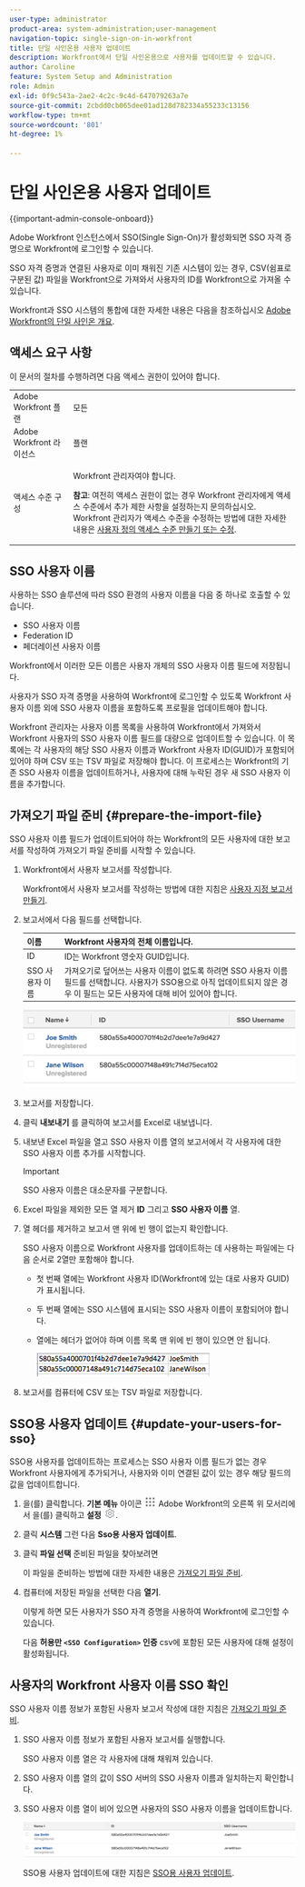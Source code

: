 ```yaml
---
user-type: administrator
product-area: system-administration;user-management
navigation-topic: single-sign-on-in-workfront
title: 단일 사인온용 사용자 업데이트
description: Workfront에서 단일 사인온용으로 사용자를 업데이트할 수 있습니다.
author: Caroline
feature: System Setup and Administration
role: Admin
exl-id: 0f9c543a-2ae2-4c2c-9c4d-647079263a7e
source-git-commit: 2cbdd0cb065dee01ad128d782334a55233c13156
workflow-type: tm+mt
source-wordcount: '801'
ht-degree: 1%

---
```


# 단일 사인온용 사용자 업데이트

{{important-admin-console-onboard}}

Adobe Workfront 인스턴스에서 SSO(Single Sign-On)가 활성화되면 SSO 자격 증명으로 Workfront에 로그인할 수 있습니다.

SSO 자격 증명과 연결된 사용자로 이미 채워진 기존 시스템이 있는 경우, CSV(쉼표로 구분된 값) 파일을 Workfront으로 가져와서 사용자의 ID를 Workfront으로 가져올 수 있습니다.

Workfront과 SSO 시스템의 통합에 대한 자세한 내용은 다음을 참조하십시오 [Adobe Workfront의 단일 사인온 개요](../../../administration-and-setup/add-users/single-sign-on/sso-in-workfront.md).


## 액세스 요구 사항

이 문서의 절차를 수행하려면 다음 액세스 권한이 있어야 합니다.

<table style="table-layout:auto"> 
 <col> 
 <col> 
 <tbody> 
  <tr> 
   <td role="rowheader">Adobe Workfront 플랜</td> 
   <td>모든</td> 
  </tr> 
  <tr> 
   <td role="rowheader">Adobe Workfront 라이선스</td> 
   <td>플랜</td> 
  </tr> 
  <tr> 
   <td role="rowheader">액세스 수준 구성</td> 
   <td> <p>Workfront 관리자여야 합니다.</p> <p><b>참고</b>: 여전히 액세스 권한이 없는 경우 Workfront 관리자에게 액세스 수준에서 추가 제한 사항을 설정하는지 문의하십시오. Workfront 관리자가 액세스 수준을 수정하는 방법에 대한 자세한 내용은 <a href="../../../administration-and-setup/add-users/configure-and-grant-access/create-modify-access-levels.md" class="MCXref xref">사용자 정의 액세스 수준 만들기 또는 수정</a>.</p> </td> 
  </tr> 
 </tbody> 
</table>

## SSO 사용자 이름

사용하는 SSO 솔루션에 따라 SSO 환경의 사용자 이름을 다음 중 하나로 호출할 수 있습니다.

* SSO 사용자 이름
* Federation ID
* 페더레이션 사용자 이름

Workfront에서 이러한 모든 이름은 사용자 개체의 SSO 사용자 이름 필드에 저장됩니다.

사용자가 SSO 자격 증명을 사용하여 Workfront에 로그인할 수 있도록 Workfront 사용자 이름 외에 SSO 사용자 이름을 포함하도록 프로필을 업데이트해야 합니다.

Workfront 관리자는 사용자 이름 목록을 사용하여 Workfront에서 가져와서 Workfront 사용자의 SSO 사용자 이름 필드를 대량으로 업데이트할 수 있습니다. 이 목록에는 각 사용자의 해당 SSO 사용자 이름과 Workfront 사용자 ID(GUID)가 포함되어 있어야 하며 CSV 또는 TSV 파일로 저장해야 합니다. 이 프로세스는 Workfront의 기존 SSO 사용자 이름을 업데이트하거나, 사용자에 대해 누락된 경우 새 SSO 사용자 이름을 추가합니다.

## 가져오기 파일 준비 {#prepare-the-import-file}

SSO 사용자 이름 필드가 업데이트되어야 하는 Workfront의 모든 사용자에 대한 보고서를 작성하여 가져오기 파일 준비를 시작할 수 있습니다.

1. Workfront에서 사용자 보고서를 작성합니다.

   Workfront에서 사용자 보고서를 작성하는 방법에 대한 지침은 [사용자 지정 보고서 만들기](../../../reports-and-dashboards/reports/creating-and-managing-reports/create-custom-report.md).

1. 보고서에서 다음 필드를 선택합니다.

   | 이름 | Workfront 사용자의 전체 이름입니다. |
   |---|---|
   | ID | ID는 Workfront 영숫자 GUID입니다. |
   | SSO 사용자 이름 | 가져오기로 덮어쓰는 사용자 이름이 없도록 하려면 SSO 사용자 이름 필드를 선택합니다. 사용자가 SSO용으로 아직 업데이트되지 않은 경우 이 필드는 모든 사용자에 대해 비어 있어야 합니다. |

   ![](assets/users-with-sso-username-and-no-sso-access-only-field.png)

1. 보고서를 저장합니다.
1. 클릭 **내보내기** 를 클릭하여 보고서를 Excel로 내보냅니다.
1. 내보낸 Excel 파일을 열고 SSO 사용자 이름 열의 보고서에서 각 사용자에 대한 SSO 사용자 이름 추가를 시작합니다.

   >[!IMPORTANT]
   >
   >SSO 사용자 이름은 대소문자를 구분합니다.

1. Excel 파일을 제외한 모든 열 제거 **ID** 그리고 **SSO 사용자 이름** 열.

1. 열 헤더를 제거하고 보고서 맨 위에 빈 행이 없는지 확인합니다.

   SSO 사용자 이름으로 Workfront 사용자를 업데이트하는 데 사용하는 파일에는 다음 순서로 2열만 포함해야 합니다.

   * 첫 번째 열에는 Workfront 사용자 ID(Workfront에 있는 대로 사용자 GUID)가 표시됩니다.
   * 두 번째 열에는 SSO 시스템에 표시되는 SSO 사용자 이름이 포함되어야 합니다.
   * 열에는 헤더가 없어야 하며 이름 목록 맨 위에 빈 행이 있으면 안 됩니다.

      ![](assets/update-users-for-sso-csv-file-for-import.png)

1. 보고서를 컴퓨터에 CSV 또는 TSV 파일로 저장합니다.

## SSO용 사용자 업데이트 {#update-your-users-for-sso}

SSO용 사용자를 업데이트하는 프로세스는 SSO 사용자 이름 필드가 없는 경우 Workfront 사용자에게 추가되거나, 사용자와 이미 연결된 값이 있는 경우 해당 필드의 값을 업데이트합니다.

1. 을(를) 클릭합니다. **기본 메뉴** 아이콘 ![](assets/main-menu-icon.png) Adobe Workfront의 오른쪽 위 모서리에서 을(를) 클릭하고 **설정** ![](assets/gear-icon-settings.png).

1. 클릭 **시스템** 그런 다음 **Sso용 사용자 업데이트**.

1. 클릭 **파일 선택** 준비된 파일을 찾아보려면

   이 파일을 준비하는 방법에 대한 자세한 내용은 [가져오기 파일 준비](#prepare-the-import-file).

1. 컴퓨터에 저장된 파일을 선택한 다음 **열기**.

   이렇게 하면 모든 사용자가 SSO 자격 증명을 사용하여 Workfront에 로그인할 수 있습니다.

   다음 **허용만 `<SSO Configuration>` 인증** csv에 포함된 모든 사용자에 대해 설정이 활성화됩니다.

## 사용자의 Workfront 사용자 이름 SSO 확인

SSO 사용자 이름 정보가 포함된 사용자 보고서 작성에 대한 지침은 [가져오기 파일 준비](#prepare-the-import-file).

1. SSO 사용자 이름 정보가 포함된 사용자 보고서를 실행합니다.

   SSO 사용자 이름 열은 각 사용자에 대해 채워져 있습니다.

1. SSO 사용자 이름 열의 값이 SSO 서버의 SSO 사용자 이름과 일치하는지 확인합니다.
1. SSO 사용자 이름 열이 비어 있으면 사용자의 SSO 사용자 이름을 업데이트합니다.

   ![](assets/users-with-sso-field-updated.png)

   SSO용 사용자 업데이트에 대한 지침은 [SSO용 사용자 업데이트](#update-your-users-for-sso).
